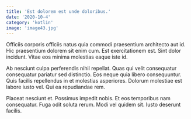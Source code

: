 ```yaml
---
title: 'Est dolorem est unde doloribus.'
date: '2020-10-4'
category: 'kotlin'
image: 'image43.jpg'
---
```


Officiis corporis officiis natus quia commodi praesentium architecto aut id. Hic praesentium dolorem sit enim cum. Est exercitationem est. Sint dolor incidunt. Vitae eos minima molestias eaque iste id.
 Ab nesciunt culpa perferendis nihil repellat. Quas qui velit consequatur consequatur pariatur sed distinctio. Eos neque quia libero consequuntur. Quis facilis repellendus in et molestias asperiores. Dolorum molestiae est labore iusto vel. Qui ea repudiandae rem.
 Placeat nesciunt et. Possimus impedit nobis. Et eos temporibus nam consequatur. Fuga odit soluta rerum. Modi vel quidem sit. Iusto deserunt facilis.
